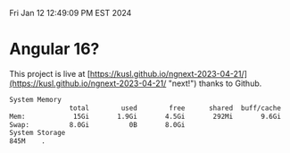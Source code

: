 Fri Jan 12 12:49:09 PM EST 2024

# Angular 16?


This project is live at [https://kusl.github.io/ngnext-2023-04-21/](https://kusl.github.io/ngnext-2023-04-21/ "next!") thanks to Github.

```bash
System Memory
               total        used        free      shared  buff/cache   available
Mem:            15Gi       1.9Gi       4.5Gi       292Mi       9.6Gi        13Gi
Swap:          8.0Gi          0B       8.0Gi
System Storage
845M	.
